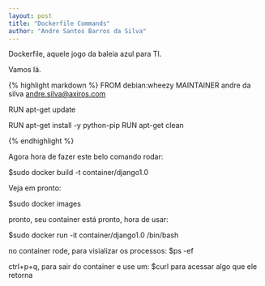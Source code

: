 ```yaml
---
layout: post
title: "Dockerfile Commands"
author: "Andre Santos Barros da Silva"
---
```


Dockerfile, aquele jogo da baleia azul para TI.

Vamos lá.

{% highlight markdown %}
FROM debian:wheezy
MAINTAINER andre da silva <andre.silva@axiros.com>

RUN apt-get update

RUN apt-get install -y python-pip
RUN apt-get clean

{% endhighlight %}

Agora hora de fazer este belo comando rodar:

$sudo docker build -t container/django1.0

Veja em pronto:

$sudo docker images

pronto, seu container está pronto, hora de usar:

$sudo docker run -it container/django1.0 /bin/bash

no container rode, para visializar os processos: $ps -ef

ctrl+p+q, para sair do container e use um: $curl <IP container> para acessar algo que ele retorna
